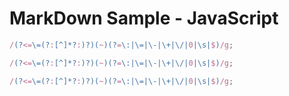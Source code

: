 # MarkDown Sample - JavaScript

```js
/(?<=\=(?:[^]*?:)?)(~)(?=\:|\=|\-|\+|\/|0|\s|$)/g;
```

```mjs
/(?<=\=(?:[^]*?:)?)(~)(?=\:|\=|\-|\+|\/|0|\s|$)/g;
```

```cjs
/(?<=\=(?:[^]*?:)?)(~)(?=\:|\=|\-|\+|\/|0|\s|$)/g;
```
